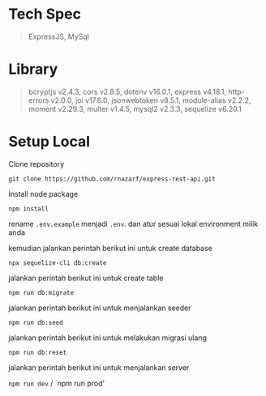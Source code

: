 # Tech Spec
  > ExpressJS,
  > MySql

# Library
  > bcryptjs v2.4.3,
  > cors v2.8.5,
  > dotenv v16.0.1,
  > express v4.18.1,
  > http-errors v2.0.0,
  > joi v17.6.0,
  > jsonwebtoken v8.5.1,
  > module-alias v2.2.2,
  > moment v2.29.3,
  > multer v1.4.5,
  > mysql2 v2.3.3,
  > sequelize v6.20.1

# Setup Local

Clone repository

`git clone https://github.com/rnazarf/express-rest-api.git`

Install node package

`npm install`

rename `.env.example` menjadi `.env`. dan atur sesuai lokal environment milik anda

kemudian jalankan perintah berikut ini untuk create database

`npx sequelize-cli db:create`

jalankan perintah berikut ini untuk create table

`npm run db:migrate`

jalankan perintah berikut ini untuk menjalankan seeder

`npm run db:seed`

jalankan perintah berikut ini untuk melakukan migrasi ulang

`npm run db:reset`

jalankan perintah berikut ini untuk menjalankan server

`npm run dev` / `npm run prod'

